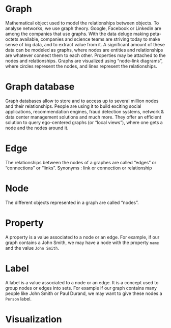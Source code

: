 # Graph
Mathematical object used to model the relationships between objects. To analyse networks, we use graph theory. Google, Facebook or Linkedin are among the companies that use graphs.
With the data deluge making peta-octets available, companies and science teams are striving today to make sense of big data, and to extract value from it. A significant amount of these data can be modeled as graphs, where nodes are entities and relationships are whatever connect them to each other. Properties may be attached to the nodes and relationships. Graphs are visualized using “node-link diagrams”, where circles represent the nodes, and lines represent the relationships.

# Graph database
Graph databases allow to store and to access up to several million nodes and their relationships. People are using it to build exciting social applications, recommendation engines, fraud detection systems, network & data center management solutions and much more. They offer an efficient solution to query ego-centered graphs (or “local views”), where one gets a node and the nodes around it.

# Edge
The relationships between the nodes of a graphes are called “edges” or “connections” or “links”.
Synonyms : link or connection or relationship

# Node
The different objects represented in a graph are called “nodes”.

# Property
A property is a value associated to a node or an edge. For example, if our graph contains a John Smith, we may have a node with the property ```name``` and the value ```John Smith```.

# Label
A label is a value associated to a node or an edge. It is a concept used to group nodes or edges into sets. For example if our graph contains many people like John Smith or Paul Durand, we may want to give these nodes a ```Person``` label.

# Visualization